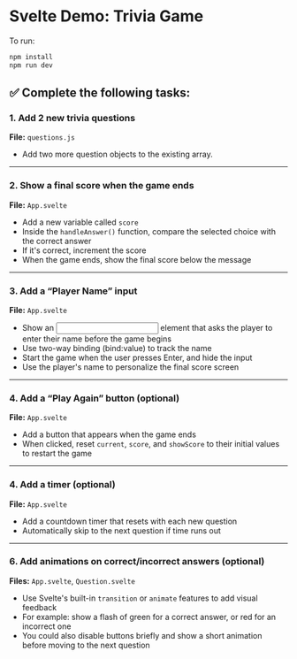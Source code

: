 # Svelte Demo: Trivia Game

To run:
```bash
npm install
npm run dev
```

## ✅ Complete the following tasks:

### 1. Add 2 new trivia questions
**File:** `questions.js`  
- Add two more question objects to the existing array.

---

### 2. Show a final score when the game ends  
**File:** `App.svelte`  
- Add a new variable called `score`  
- Inside the `handleAnswer()` function, compare the selected choice with the correct answer  
- If it's correct, increment the score  
- When the game ends, show the final score below the message

---

### 3. Add a “Player Name” input  
**File:** `App.svelte`  
- Show an <input> element that asks the player to enter their name before the game begins
- Use two-way binding (bind:value) to track the name
- Start the game when the user presses Enter, and hide the input
- Use the player's name to personalize the final score screen

---

### 4. Add a “Play Again” button (optional)
**File:** `App.svelte`  
- Add a button that appears when the game ends  
- When clicked, reset `current`, `score`, and `showScore` to their initial values to restart the game

---

### 4. Add a timer (optional)
**File:** `App.svelte`  
- Add a countdown timer that resets with each new question  
- Automatically skip to the next question if time runs out

---

### 6. Add animations on correct/incorrect answers (optional)
**Files:** `App.svelte`, `Question.svelte`  
- Use Svelte's built-in `transition` or `animate` features to add visual feedback  
- For example: show a flash of green for a correct answer, or red for an incorrect one  
- You could also disable buttons briefly and show a short animation before moving to the next question
